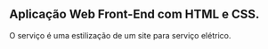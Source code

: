 ## Aplicação Web Front-End com HTML e CSS.
O serviço é uma estilização de um site para serviço elétrico. 
